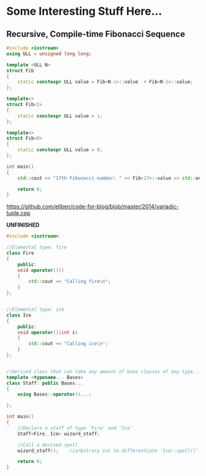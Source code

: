 # Some Interesting Stuff Here...

## Recursive, Compile-time Fibonacci Sequence

```C++
#include <iostream>
using ULL = unsigned long long;

template <ULL N>
struct Fib
{
    static constexpr ULL value = Fib<N-1>::value  + Fib<N-2>::value;
};

template<>
struct Fib<1>
{
    static constexpr ULL value = 1;
};

template<>
struct Fib<0>
{
    static constexpr ULL value = 0;
};

int main()
{
    std::cout << "17th Fibonacci number: " << Fib<17>::value << std::endl;

    return 0;
}
```

https://github.com/eliben/code-for-blog/blob/master/2014/variadic-tuple.cpp

**UNFINISHED**
```C++
#include <iostream>

//Elemental type: fire
class Fire
{
    public:
    void operator()()
    {
        std::cout << "Calling fire\n";
    }
};


//Elemental type: ice
class Ice
{
    public:
    void operator()(int i)
    {
        std::cout << "Calling ice\n";
    }
};


//Derived class that can take any amount of base classes of any type...
template <typename... Bases>
class Staff: public Bases...
{
    using Bases::operator()...;

};

int main()
{
    //Declare a staff of type 'Fire' and 'Ice'
    Staff<Fire, Ice> wizard_staff;

    //Call a derived spell
    wizard_staff();    //arbitrary int to differentiate 'Ice::spell()' and 'Fire::spell()'

    return 0;
}
```
